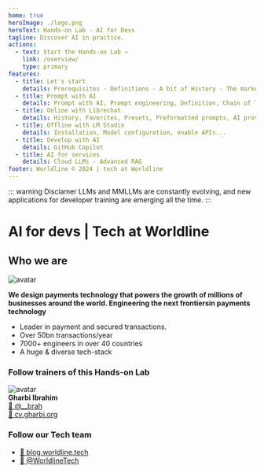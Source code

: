 ```yaml
---
home: true
heroImage: ./logo.png
heroText: Hands-on Lab - AI for Devs
tagline: Discover AI in practice.
actions:
  - text: Start the Hands-on Lab →
    link: /overview/
    type: primary
features:
  - title: Let's start
    details: Prerequisites - Definitions - A bit of History - The market
  - title: Prompt with AI
    details: Prompt with AI, Prompt engineering, Definition, Chain of Thought,  ReAct Prompting, promt for developers, code explanation...
  - title: Online with Librechat
    details: History, Favorites, Presets, Preformatted prompts, AI providers, Plugins & mixing, RAG...
  - title: Offline with LM Studio
    details: Installation, Model configuration, enable APIs...
  - title: Develop with AI
    details: GitHub Copilot
  - title: AI for services
    details: Cloud LLMs - Advanced RAG
footer: Worldline © 2024 | tech at Worldline
---
```


::: warning Disclamer
LLMs and MMLLMs are constantly evolving, and new applications for developer training are emerging all the time.
:::

# AI for devs | Tech at Worldline

## Who we are

![avatar](./assets/images/logo_worldline.png)

**We design payments technology that powers the growth of millions​ of businesses around the world. Engineering the next frontiers​ in payments technology​**

- Leader in payment and secured transactions. ​
- Over 50bn transactions/year​
- 7000+ engineers​ in over 40 countries​
- A huge & diverse​ tech-stack

### Follow trainers of this Hands-on Lab

![avatar](./assets/images/avatar.png)  
**Gharbi Ibrahim**  
[🔗 @\_\_brah​](https://twitter.com/__brah)  
[🔗 cv.gharbi.org](http://cv.gharbi.org)

### Follow our Tech team

- [🔗 blog.worldline.tech](http://blog.worldline.tech)
- [🔗 @WorldlineTech​](https://twitter.com/worldlinetech)
